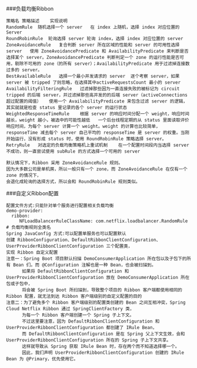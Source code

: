 ###负载均衡Ribbon


    策略名	策略描述	实现说明
    RandomRule	随机选择一个 server	在 index 上随机，选择 index 对应位置的 Server
    RoundRobinRule	轮询选择 server	轮询 index，选择 index 对应位置的 server
    ZoneAvoidanceRule	复合判断 server 所在区域的性能和 server 的可用性选择 server	使用 ZoneAvoidancePredicate 和 AvailabilityPredicate 来判断是否选择某个 server。ZoneAvoidancePredicate 判断判定一个 zone 的运行性能是否可用，剔除不可用的 zone（的所有 server）；AvailabilityPredicate 用于过滤掉连接数过多的 server。
    BestAvailableRule	选择一个最小并发请求的 server	逐个考察 server，如果 server 被 tripped 了则忽略，在选择其中activeRequestsCount 最小的 server
    AvailabilityFilteringRule	过滤掉那些因为一直连接失败的被标记为 circuit tripped 的后端 server，并过滤掉那些高并发的的后端 server（activeConnections 超过配置的阈值）	使用一个 AvailabilityPredicate 来包含过滤 server 的逻辑，其实就就是检查 status 里记录的各个 server 的运行状态
    WeightedResponseTimeRule	根据 server 的响应时间分配一个 weight，响应时间越长，weight 越小，被选中的可能性越低	一个后台线程定期的从 status 里面读取评价响应时间，为每个 server 计算一个 weight。weight 的计算也比较简单，responseTime 减去每个 server 自己平均的 responseTime 是 server 的权重。当刚开始运行，没有形成 status 时，使用 RoundRobinRule 策略选择 server。
    RetryRule	对选定的负载均衡策略机上重试机制	在一个配置时间段内当选择 server 不成功，则一直尝试使用 subRule 的方式选择一个可用的 server

    默认情况下，Ribbon 采用 ZoneAvoidanceRule 规则。
    因为大多数公司是单机房，所以一般只有一个 zone，而 ZoneAvoidanceRule 在仅有一个 zone 的情况下，
    会退化成轮询的选择方式，所以会和 RoundRobinRule 规则类似。

###自定义Ribbon配置
   
    配置文件方式:只能针对单个服务进行配置相关负载均衡
    demo-provider:
      ribbon:
         NFLoadBalancerRuleClassName: com.netflix.loadbalancer.RandomRule # 负载均衡规则全类名
    Spring JavaConfig 方式:可以配置单服务也可以配置默认
    创建 RibbonConfiguration、DefaultRibbonClientConfiguration、UserProviderRibbonClientConfiguration 三个配置类，
    实现 Ribbon 自定义配置
    注意一：Spring Boot 项目默认扫描 DemoConsumerApplication 所在包以及子包下的所有 Bean 们。而 @Configuration 注解也是一种 Bean，也会被扫描到。
          如果将 DefaultRibbonClientConfiguration 和 UserProviderRibbonClientConfiguration 放在 DemoConsumerApplication 所在包或子包中，
          将会被 Spring Boot 所扫描到，导致整个项目的 Ribbon 客户端都使用相同的 Ribbon 配置，就无法到达 Ribbon 客户端级别的自定义配置的目的
    注意二：为了避免多个 Ribbon 客户端级别的配置类创建的 Bean 之间互相冲突，Spring Cloud Netflix Ribbon 通过 SpringClientFactory 类，
          为每一个 Ribbon 客户端创建一个 Spring 子上下文。
          不过这里要注意，因为 DefaultRibbonClientConfiguration 和 UserProviderRibbonClientConfiguration 都创建了 IRule Bean，
          而 DefaultRibbonClientConfiguration 是在 Spring 父上下文生效，会和 UserProviderRibbonClientConfiguration 所在的 Spring 子上下文共享。
          这样就导致从 Spring 获取 IRule Bean 时，存在两个而不知道选择哪一个。
          因此，我们声明 UserProviderRibbonClientConfiguration 创建的 IRule Bean 为 @Primary，优先使用它。
